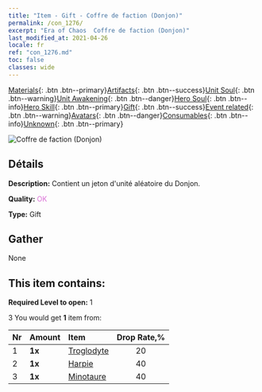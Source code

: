 ```yaml
---
title: "Item - Gift - Coffre de faction (Donjon)"
permalink: /con_1276/
excerpt: "Era of Chaos  Coffre de faction (Donjon)"
last_modified_at: 2021-04-26
locale: fr
ref: "con_1276.md"
toc: false
classes: wide
---
```

 [Materials](/ItemsFR/){: .btn .btn--primary}[Artifacts](/ItemsFR/Artifacts/){: .btn .btn--success}[Unit Soul](/ItemsFR/UnitSoul/){: .btn .btn--warning}[Unit Awakening](/ItemsFR/UnitAwakening/){: .btn .btn--danger}[Hero Soul](/ItemsFR/HeroSoul/){: .btn .btn--info}[Hero Skill](/ItemsFR/HeroSkill/){: .btn .btn--primary}[Gift](/ItemsFR/Gift/){: .btn .btn--success}[Event related](/ItemsFR/Events/){: .btn .btn--warning}[Avatars](/ItemsFR/Avatars/){: .btn .btn--danger}[Consumables](/ItemsFR/Consumables/){: .btn .btn--info}[Unknown](/ItemsFR/Unknown/){: .btn .btn--primary}

 ![Coffre de faction (Donjon)](/images/t/i_904008.png)

## Détails
 **Description:** Contient un jeton d'unité aléatoire du Donjon.

 **Quality:** <span style="color: #DA70D6">OK</span>

 **Type:** Gift

## Gather

  None

## This item contains:

 **Required Level to open:** 1

 3 You would get **1** item  from:

  | Nr | Amount |     Item    | Drop Rate,% |
  |:---|:-------|:------------|:---------:|
  | 1 |  **1x** | [Troglodyte](/ItemsFR/unt_244/) | 20 | 
  | 2 |  **1x** | [Harpie](/ItemsFR/unt_245/) | 40 | 
  | 3 |  **1x** | [Minotaure](/ItemsFR/unt_248/) | 40 | 

